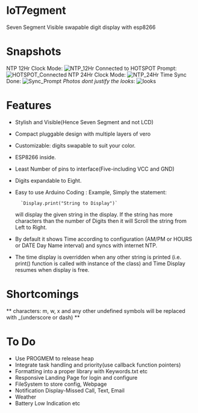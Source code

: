 # IoT7egment
Seven Segment Visible swapable digit display with esp8266

# Snapshots

NTP 12Hr Clock Mode:
![NTP_12Hr](https://github.com/technochatter/IoT7egment/blob/master/docs/Face.JPG?raw=true)
Connected to HOTSPOT Prompt:
![HOTSPOT_Connected](https://github.com/technochatter/IoT7egment/blob/master/docs/2.JPG?raw=true)
NTP 24Hr Clock Mode:
![NTP_24Hr](https://github.com/technochatter/IoT7egment/blob/master/docs/3.JPG?raw=true)
Time Sync Done:
![Sync_Prompt](https://github.com/technochatter/IoT7egment/blob/master/docs/4.JPG?raw=true)
_Photos dont justify the looks_:
![looks](https://github.com/technochatter/IoT7egment/blob/master/docs/5.JPG?raw=true)

# Features
* Stylish and Visible(Hence Seven Segment and not LCD)
* Compact pluggable design with multiple layers of vero
* Customizable: digits swapable to suit your color.
* ESP8266 inside.
* Least Number of pins to interface(Five-including VCC and GND)
* Digits expandable to Eight.
* Easy to use Arduino Coding : Example, Simply the statement:

		`Display.print("String to Display")`

	will display the given string in the display. If the string has more characters than the number of Digits then it will Scroll the string from Left to Right.

* By default it shows Time according to configuration (AM/PM or HOURS or DATE Day Name interval) and syncs with internet NTP.
* The time display is overridden when any other string is printed (i.e. print() function is called with instance of the class) and Time Display resumes when display is free.
    
# Shortcomings
** characters: m, w, x and any other undefined symbols will be replaced with _(underscore or dash) **
	
# To Do
* Use PROGMEM to release heap
* Integrate task handling and priority(use callback function pointers)
* Formatting into a proper library with Keywords.txt etc
* Responsive Landing Page for login and configure
* FileSystem to store config, Webpage
* Notification Display-Missed Call, Text, Email
* Weather
* Battery Low Indication etc
